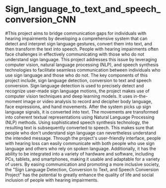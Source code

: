 # Sign_language_to_text_and_speech_conversion_CNN
#This project aims to bridge communication gaps for individuals with hearing impairments by developing a comprehensive system that can detect and interpret sign language gestures, convert them into text, and then transform the text into speech. People with hearing impairments often face challenges in effectively communicating with those who do not understand sign language. This project addresses this issue by leveraging computer vision, natural language processing (NLP), and speech synthesis technologies to facilitate seamless communication between individuals who use sign language and those who do not. The key components of this project include, sign language detection, conversion to text and speech conversion. Sign language detection is used to precisely detect and recognize user-made sign language motions, the project makes use of computer vision techniques and deep learning models. It uses in-the-moment image or video analysis to record and decipher body language, face expressions, and hand movements. After the system picks up sign language signals, it is converted into text. The movements are transformed into coherent textual representations using Natural Language Processing (NLP) methods. Using sophisticated speech synthesis technology, the resulting text is subsequently converted to speech. This makes sure that people who don't understand sign language can nevertheless understand the intended message. Through the project's user-friendly interface, people with hearing loss can easily communicate with both people who use sign language and others who rely on spoken language. Additionally, it has the ability to be integrated into a variety of hardware and software, including PCs, tablets, and smartphones, making it usable and adaptable for a variety of users. By easing communication and promoting a more inclusive society, the "Sign Language Detection, Conversion to Text, and Speech Conversion Project" has the potential to greatly enhance the quality of life and social inclusion of people with hearing impairments.

